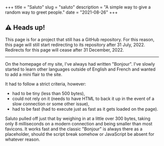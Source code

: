 +++
title = "Saluto"
slug = "saluto"
description = "A simple way to give a random way to greet people."
date = "2021-08-26"
+++

## ⚠️ Heads up!
This page is for a project that still has a GitHub repository. For this reason, this page will still start redirecting to its repository after 31 July, 2022. Redirects for this page will cease after 31 December, 2022.

---

On the homepage of my site, I've always had written "Bonjour". I've slowly started to learn other languages outside of English and French and wanted to add a mini flair to the site.

It had to follow a strict criteria, however:
- had to be tiny (less than 500 bytes),
- could not rely on it (needs to have HTML to back it up in the event of a slow connection or some other issue),
- had to be fast (had to execute just as fast as it gets loaded on the page).

Saluto pulled off just that by weighing in at a little over 300 bytes, taking only 8 milliseconds on a modern connection and being smaller than most favicons. It works fast and the classic "Bonjour" is always there as a placeholder, should the script break somehow or JavaScript be absent for whatever reason.
